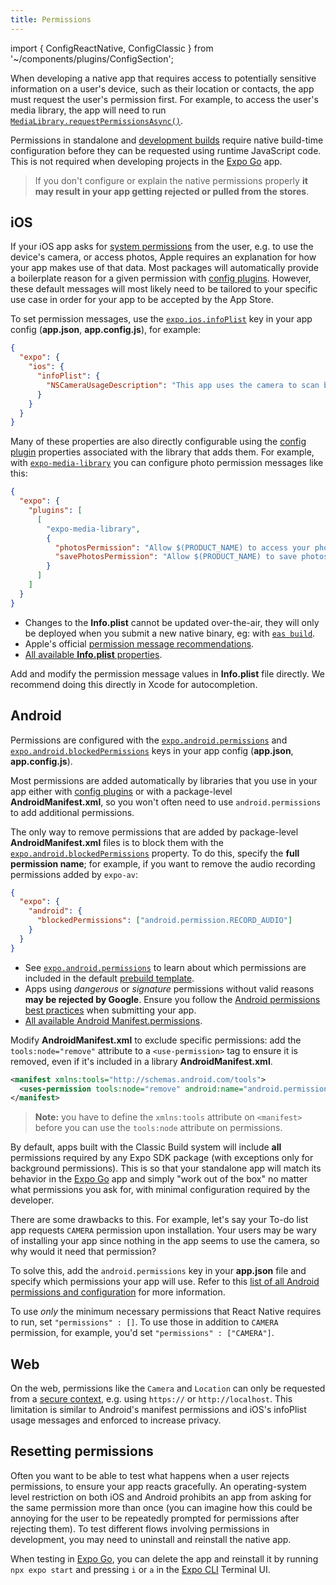 ```yaml
---
title: Permissions
---
```


import { ConfigReactNative, ConfigClassic } from '~/components/plugins/ConfigSection';

When developing a native app that requires access to potentially sensitive information on a user's device, such as their location or contacts, the app must request the user's permission first. For example, to access the user's media library, the app will need to run [`MediaLibrary.requestPermissionsAsync()`](/versions/latest/sdk/media-library#medialibraryrequestpermissionsasync).

Permissions in standalone and [development builds](/development/introduction.md) require native build-time configuration before they can be requested using runtime JavaScript code. This is not required when developing projects in the [Expo Go][expo-go] app.

> If you don't configure or explain the native permissions properly **it may result in your app getting rejected or pulled from the stores**.

## iOS

If your iOS app asks for [system permissions](/versions/latest/sdk/permissions) from the user, e.g. to use the device's camera, or access photos, Apple requires an explanation for how your app makes use of that data. Most packages will automatically provide a boilerplate reason for a given permission with [config plugins](/guides/config-plugins). However, these default messages will most likely need to be tailored to your specific use case in order for your app to be accepted by the App Store.

To set permission messages, use the [`expo.ios.infoPlist`](/versions/latest/config/app/#infoplist) key in your app config (**app.json**, **app.config.js**), for example:

```json
{
  "expo": {
    "ios": {
      "infoPlist": {
        "NSCameraUsageDescription": "This app uses the camera to scan barcodes on event tickets."
      }
    }
  }
}
```

Many of these properties are also directly configurable using the [config plugin](/guides/config-plugins) properties associated with the library that adds them. For example, with [`expo-media-library`](/versions/latest/sdk/media-library) you can configure photo permission messages like this:

```json
{
  "expo": {
    "plugins": [
      [
        "expo-media-library",
        {
          "photosPermission": "Allow $(PRODUCT_NAME) to access your photos.",
          "savePhotosPermission": "Allow $(PRODUCT_NAME) to save photos."
        }
      ]
    ]
  }
}
```

- Changes to the **Info.plist** cannot be updated over-the-air, they will only be deployed when you submit a new native binary, eg: with [`eas build`](/build/introduction).
- Apple's official [permission message recommendations](https://developer.apple.com/design/human-interface-guidelines/ios/app-architecture/requesting-permission/).
- [All available **Info.plist** properties](https://developer.apple.com/library/archive/documentation/General/Reference/InfoPlistKeyReference/Articles/CocoaKeys.html#//apple_ref/doc/uid/TP40009251-SW1).

<ConfigReactNative>

Add and modify the permission message values in **Info.plist** file directly. We recommend doing this directly in Xcode for autocompletion.

</ConfigReactNative>

## Android

Permissions are configured with the [`expo.android.permissions`](/versions/latest/config/app/#permissions) and [`expo.android.blockedPermissions`](/versions/latest/config/app/#blockedpermissions) keys in your app config (**app.json**, **app.config.js**).

Most permissions are added automatically by libraries that you use in your app either with [config plugins](/guides/config-plugins) or with a package-level **AndroidManifest.xml**, so you won't often need to use `android.permissions` to add additional permissions.

The only way to remove permissions that are added by package-level **AndroidManifest.xml** files is to block them with the [`expo.android.blockedPermissions`](/versions/latest/config/app/#blockedpermissions) property. To do this, specify the **full permission name**; for example, if you want to remove the audio recording permissions added by `expo-av`:

```json
{
  "expo": {
    "android": {
      "blockedPermissions": ["android.permission.RECORD_AUDIO"]
    }
  }
}
```

- See [`expo.android.permissions`](/versions/latest/config/app.md#permissions) to learn about which permissions are included in the default [prebuild template](/workflow/prebuild#templates).
- Apps using _dangerous_ or _signature_ permissions without valid reasons **may be rejected by Google**. Ensure you follow the [Android permissions best practices](https://developer.android.com/training/permissions/usage-notes) when submitting your app.
- [All available Android Manifest.permissions](https://developer.android.com/reference/android/Manifest.permission).

<ConfigReactNative>

Modify **AndroidManifest.xml** to exclude specific permissions: add the `tools:node="remove"` attribute to a `<use-permission>` tag to ensure it is removed, even if it's included in a library **AndroidManifest.xml**.

```xml
<manifest xmlns:tools="http://schemas.android.com/tools">
  <uses-permission tools:node="remove" android:name="android.permission.ACCESS_FINE_LOCATION" />
</manifest>
```

> **Note:** you have to define the `xmlns:tools` attribute on `<manifest>` before you can use the `tools:node` attribute on permissions.

</ConfigReactNative>

<ConfigClassic>

By default, apps built with the Classic Build system will include **all** permissions required by any Expo SDK package (with exceptions only for background permissions). This is so that your standalone app will match its behavior in the [Expo Go][expo-go] app and simply "work out of the box" no matter what permissions you ask for, with minimal configuration required by the developer.

There are some drawbacks to this. For example, let's say your To-do list app requests `CAMERA` permission upon installation. Your users may be wary of installing your app since nothing in the app seems to use the camera, so why would it need that permission?

To solve this, add the `android.permissions` key in your **app.json** file and specify which permissions your app will use. Refer to this [list of all Android permissions and configuration](/workflow/configuration#android) for more information.

To use _only_ the minimum necessary permissions that React Native requires to run, set `"permissions" : []`. To use those in addition to `CAMERA` permission, for example, you'd set `"permissions" : ["CAMERA"]`.

</ConfigClassic>

## Web

On the web, permissions like the `Camera` and `Location` can only be requested from a [secure context](https://developer.mozilla.org/en-US/docs/Web/Security/Secure_Contexts#When_is_a_context_considered_secure), e.g. using `https://` or `http://localhost`. This limitation is similar to Android's manifest permissions and iOS's infoPlist usage messages and enforced to increase privacy.

## Resetting permissions

Often you want to be able to test what happens when a user rejects permissions, to ensure your app reacts gracefully. An operating-system level restriction on both iOS and Android prohibits an app from asking for the same permission more than once (you can imagine how this could be annoying for the user to be repeatedly prompted for permissions after rejecting them). To test different flows involving permissions in development, you may need to uninstall and reinstall the native app.

When testing in [Expo Go][expo-go], you can delete the app and reinstall it by running `npx expo start` and pressing `i` or `a` in the [Expo CLI](/workflow/expo-cli) Terminal UI.

[expo-go]: https://expo.dev/expo-go
